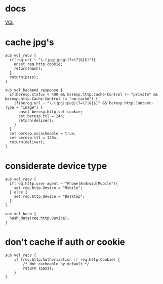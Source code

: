 # docs
[VCL](https://varnish-cache.org/docs/trunk/users-guide/vcl.html)



# cache jpg's
```shell
sub vcl_recv {
  if(req.url ~ "\.(jpg|jpeg)(?=\?|&|$)"){
    unset req.http.cookie;
    return(hash);
  }
  return(pass);
}

sub vcl_backend_response {
  if(beresp.status < 400 && beresp.http.Cache-Control !~ "private" && beresp.http.Cache-Control != "no-cache") {
    if(bereq.url ~ "\.(jpg|jpeg)(?=\?|&|$)" && beresp.http.Content-Type ~ "image") {
      unset beresp.http.set-cookie;
      set beresp.ttl = 24h;
      return(deliver);
    }
  }
  set beresp.uncacheable = true;
  set beresp.ttl = 120s;
  return(deliver);
}
```

# considerate device type
```shell
sub vcl_recv {
  if(req.http.user-agent ~ "Phone|Android|Mobile"){
    set req.http.Device = "Mobile";
  } else {
    set req.http.Device = "Desktop";
  }
}

sub vcl_hash {
  hash_data(req.http.Device);
}
```

# don't cache if auth or cookie
```shell
sub vcl_recv {
    if (req.http.Authorization || req.http.Cookie) {
        /* Not cacheable by default */
        return (pass);
    }
}
```

